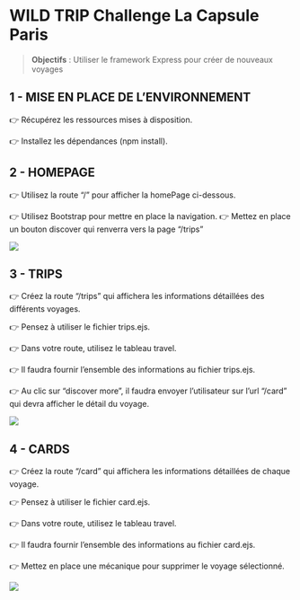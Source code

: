 # WILD TRIP Challenge La Capsule Paris

> **Objectifs** : Utiliser le framework Express pour créer de nouveaux voyages

## 1 -  MISE EN PLACE DE L’ENVIRONNEMENT
👉 Récupérez les ressources mises à disposition.

👉 Installez les dépendances (npm install).


## 2 - HOMEPAGE

👉 Utilisez la route “/” pour afficher la homePage ci-dessous.

👉 Utilisez Bootstrap pour mettre en place la navigation.
👉 Mettez en place un bouton discover qui renverra vers la page “/trips”

![](https://lh3.googleusercontent.com/QK3ZmtbFGNEqe2IIOVYHLr0PW73LFmIy1xRB_dwTAIbUf4_QaCxMpqucEVco6iAfE7Gp_pHNNuNa9cY1JqPeqrt0vTYqoT5u77MgPlZ5iFSk5TLW3l_R7JbfCTBqL2QprA)

## 3 - TRIPS

👉 Créez la route “/trips” qui affichera les informations détaillées des différents voyages.

👉 Pensez à utiliser le fichier trips.ejs.

👉 Dans votre route, utilisez le tableau travel.

👉 Il faudra fournir l’ensemble des informations au fichier trips.ejs.

👉 Au clic sur “discover more”, il faudra envoyer l’utilisateur sur l’url “/card” qui devra afficher le détail du voyage.

![](https://lh5.googleusercontent.com/rz-xCl1JHxYY1qCUCGASoAyY1RuibdhCbfgETchZ4SHDAU9gh2yV4fqFleFKBEH3gFFZY_5O4hv-pXxzbG8FobmlvSzbsLFtjQGTAcJNvIDqvKbOB1ln6Fo9tRKkhQKvUg)

## 4 - CARDS

👉 Créez la route “/card” qui affichera les informations détaillées de chaque voyage.

👉 Pensez à utiliser le fichier card.ejs.

👉 Dans votre route, utilisez le tableau travel.

👉 Il faudra fournir l’ensemble des informations au fichier card.ejs.

👉 Mettez en place une mécanique pour supprimer le voyage sélectionné.

![](https://lh5.googleusercontent.com/ZiCRgKikCZrm5LI9hMhd_S6ojj489kKbY23N7n1eV8x-fLK_Ex9BsRJSRDq9lK0iO2zJwuqqoMLTwc__3gBQj_FkePuATdqicoMG6rZzXAU6bt79hVxaD6wY6enfjsq3sw)
